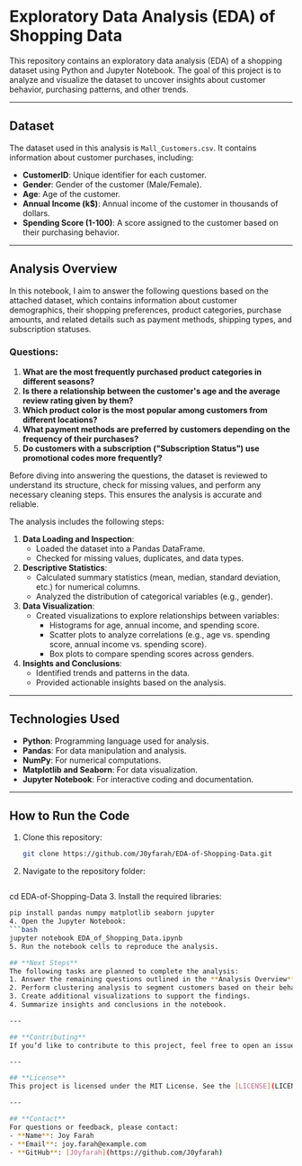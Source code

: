 # Exploratory Data Analysis (EDA) of Shopping Data

This repository contains an exploratory data analysis (EDA) of a shopping dataset using Python and Jupyter Notebook. The goal of this project is to analyze and visualize the dataset to uncover insights about customer behavior, purchasing patterns, and other trends.

---

## **Dataset**
The dataset used in this analysis is `Mall_Customers.csv`. It contains information about customer purchases, including:
- **CustomerID**: Unique identifier for each customer.
- **Gender**: Gender of the customer (Male/Female).
- **Age**: Age of the customer.
- **Annual Income (k$)**: Annual income of the customer in thousands of dollars.
- **Spending Score (1-100)**: A score assigned to the customer based on their purchasing behavior.

---

## **Analysis Overview**
In this notebook, I aim to answer the following questions based on the attached dataset, which contains information about customer demographics, their shopping preferences, product categories, purchase amounts, and related details such as payment methods, shipping types, and subscription statuses.

### **Questions:**
1. **What are the most frequently purchased product categories in different seasons?**  
2. **Is there a relationship between the customer's age and the average review rating given by them?**
3. **Which product color is the most popular among customers from different locations?**
4. **What payment methods are preferred by customers depending on the frequency of their purchases?**
5. **Do customers with a subscription ("Subscription Status") use promotional codes more frequently?**

Before diving into answering the questions, the dataset is reviewed to understand its structure, check for missing values, and perform any necessary cleaning steps. This ensures the analysis is accurate and reliable.

The analysis includes the following steps:
1. **Data Loading and Inspection**:
   - Loaded the dataset into a Pandas DataFrame.
   - Checked for missing values, duplicates, and data types.
2. **Descriptive Statistics**:
   - Calculated summary statistics (mean, median, standard deviation, etc.) for numerical columns.
   - Analyzed the distribution of categorical variables (e.g., gender).
3. **Data Visualization**:
   - Created visualizations to explore relationships between variables:
     - Histograms for age, annual income, and spending score.
     - Scatter plots to analyze correlations (e.g., age vs. spending score, annual income vs. spending score).
     - Box plots to compare spending scores across genders.
4. **Insights and Conclusions**:
   - Identified trends and patterns in the data.
   - Provided actionable insights based on the analysis.

---

## **Technologies Used**
- **Python**: Programming language used for analysis.
- **Pandas**: For data manipulation and analysis.
- **NumPy**: For numerical computations.
- **Matplotlib and Seaborn**: For data visualization.
- **Jupyter Notebook**: For interactive coding and documentation.

---

## **How to Run the Code**
1. Clone this repository:
   ```bash
   git clone https://github.com/J0yfarah/EDA-of-Shopping-Data.git
2. Navigate to the repository folder:
   ```bash
  cd EDA-of-Shopping-Data
3. Install the required libraries:
   ```bash
   pip install pandas numpy matplotlib seaborn jupyter
4. Open the Jupyter Notebook:
   ```bash
   jupyter notebook EDA_of_Shopping_Data.ipynb
5. Run the notebook cells to reproduce the analysis.

   ## **Next Steps**
The following tasks are planned to complete the analysis:
1. Answer the remaining questions outlined in the **Analysis Overview**.
2. Perform clustering analysis to segment customers based on their behavior.
3. Create additional visualizations to support the findings.
4. Summarize insights and conclusions in the notebook.

---

## **Contributing**
If you’d like to contribute to this project, feel free to open an issue or submit a pull request. Suggestions for improving the analysis or adding new features are welcome!

---

## **License**
This project is licensed under the MIT License. See the [LICENSE](LICENSE) file for details.

---

## **Contact**
For questions or feedback, please contact:
- **Name**: Joy Farah
- **Email**: joy.farah@example.com
- **GitHub**: [J0yfarah](https://github.com/J0yfarah)